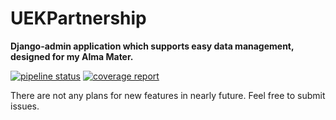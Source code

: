 # UEKPartnership

**Django-admin application which supports easy data management, designed for my Alma Mater.**

[![pipeline status](https://gitlab.com/jankubierecki/UEKPartnership/badges/master/pipeline.svg)](https://gitlab.com/jankubierecki/UEKPartnership/commits/master)
[![coverage report](https://gitlab.com/jankubierecki/UEKPartnership/badges/master/coverage.svg)](https://gitlab.com/jankubierecki/UEKPartnership/commits/master)

There are not any plans for new features in nearly future. Feel free to submit issues.
